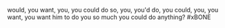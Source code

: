 would, you want, you, you could do so, you, you'd do, you could, you, you want, you want him to do you so much you could do anything? #xBONE